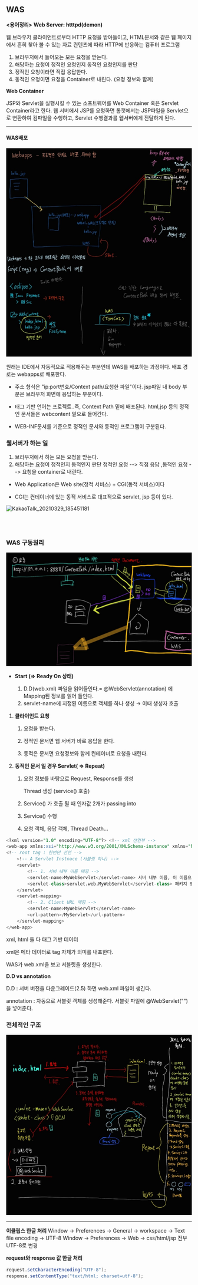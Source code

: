 ## WAS

**<용어정리>**
**Web Server: htttpd(demon)**

웹 브라우저 클라이언트로부터 HTTP 요청을 받아들이고, HTML문서와 같은 웹 페이지에서 흔히 찾아 볼 수 있는 자료 컨텐츠에 따라 HTTP에 반응하는 컴퓨터 프로그램

1. 브라우저에서 들어오는 모든 요청을 받는다.
2. 해당하는 요청이 정적인 요청인지 동적인 요청인지를 판단
3. 정적인 요청이라면 직접 응답한다.
4. 동적인 요청이면 요청을 Container로 내린다. (요청 정보와 함께)

 **Web Container**

JSP와 Servlet을 실행시킬 수 있는 소프트웨어를 Web Container 혹은 Servlet Container라고 한다. 웹 서버에서 JSP를 요청하면 톰캣에서는 JSP파일을 Servlet으로 변환하여 컴파일을 수행하고, Servlet 수행결과를 웹서버에게 전달하게 된다. 
***

#### WAS배포

![WAS배포](./img/WAS배포.jpg)

원래는 IDE에서 자동적으로 적용해주는 부분인데 WAS를 배포하는 과정이다. 배포 경로는 webapps로 배포한다.

- 주소 형식은 "ip:port번호/Context path/요청한 파일"이다.
jsp파일 내 body 부분은 브라우저 화면에 응답하는 부분이다.

- 태그 기반 언어는 프로젝트..즉, Context Path 밑에 배포된다. html,jsp 등의 정적인 문서들은 webcontent 밑으로 들어간다.

- WEB-INF문서를 기준으로 정적인 문서와 동적인 프로그램이 구분된다.

### 웹서버가 하는 일
1. 브라우저에서 하는 모든 요청을 받는다.
2. 해당하는 요청이 정적인지 동적인지 판단
정적인 요청 --> 직접 응답 ,동적인 요청 --> 요청을 container로 내린다.

- Web Application은 Web site(정적 서비스) + CGI(동적 서비스)이다

- CGI는 컨테이너에 있는 동적 서비스로 대표적으로 servlet, jsp 등이 있다.

![KakaoTalk_20210329_185451181](https://user-images.githubusercontent.com/76687078/112820153-50e15f80-90c0-11eb-8f8d-cce71d16b699.jpg)

<br>
<br>

### WAS 구동원리

![WAS구조](./img/WAS구조.jpg)

- **Start (=> Ready On 상태)**

    1) D.D(web.xml) 파일을 읽어들인다.= @WebServlet(annotation)
        <servlet-name>
        <servlet-class>에 Mapping된 정보를 읽어 들인다.
    2) servlet-name에 지정된 이름으로 객체를 하나 생성 → 이때 생성자 호출

1. **클라이언트 요청**

    1) 요청을 받는다.

    2) 정적인 문서면 웹 서버가 바로 응답을 한다.

    3) 동적은 문서면 요청정보와 함께 컨테이너로 요청을 내린다.

2.  **동적인 문서 일 경우 Servlet( ⇒ Repeat)**

    1) 요청 정보를 바탕으로 Request, Response를 생성

         Thread 생성 (service() 호출)

    2) Service() 가 호출 될 때 인자값 2개가 passing into

    3) Service() 수행

    4) 요청 객체, 응답 객체, Thread Death...

```sql
<?xml version="1.0" encoding="UTF-8"?> <!-- xml 선언부 -->
<web-app xmlns:xsi="http://www.w3.org/2001/XMLSchema-instance" xmlns="http://java.sun.com/xml/ns/javaee" xsi:schemaLocation="http://java.sun.com/xml/ns/javaee http://java.sun.com/xml/ns/javaee/web-app_2_5.xsd" id="WebApp_ID" version="2.5">
<!-- root tag : 한번만 선언 -->
	<!-- A Servlet Instnace (서블릿 하나) -->
	<servlet>
		<!-- 1. 서버 내부 이름 매핑 -->
		<servlet-name>MyWebServlet</servlet-name> 서버 내부 이름, 이 이름으로 서블릿을 만든다.
		<servlet-class>servlet.web.MyWebServlet</servlet-class> 패키지 명을 포함한 경로
	</servlet>
	<servlet-mapping>
		<!-- 2. Client URL 매핑 -->
		<servlet-name>MyWebServlet</servlet-name>
		<url-pattern>/MyServlet</url-pattern>
	</servlet-mapping>
</web-app>
```

xml, html 둘 다 태그 기반 데이터

xml은 메타 데이터로 tag 자체가 의미를 내포한다.

WAS가 web.xml을 보고 서블릿을 생성한다.

**D.D vs annotation**

D.D : 서버 버전을 다운그레이드(2.5) 하면 web.xml 파일이 생긴다.

annotation : 자동으로 서블릿 객체를 생성해준다. 서블릿 파일에 @WebServlet("")을 넣어준다.

### 전체적인 구조

![전체구조](./img/전체구조.jpg)
***


**이클립스 한글 처리**
Window -> Preferences -> General -> workspace -> Text file encoding -> UTF-8
Window -> Preferences -> Web -> css/html/jsp 전부 UTF-8로 변경

**request와 response 값 한글 처리**

```java
request.setCharacterEncoding("UTF-8");
response.setContentType("text/html; charset=utf-8");
```